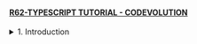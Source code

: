 #### [R62-TYPESCRIPT TUTORIAL - CODEVOLUTION](/courses/react/R62.md)

<details>
  <summary>1. Introduction </summary>

# Introduction

```tsbs

```

```tsbs

```

```tsbs

```

```tsbs

```

```ts

```

```ts

```

```ts

```

```ts

```

```ts

```

```ts

```

```ts

```

</details>